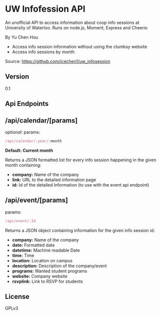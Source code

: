 UW Infofession API
=========

An unofficial API to access information about coop info sessions at University of Waterloo. Runs on node.js, Moment, Express and Cheerio

By Yu Chen Hou

  - Access info session information without using the clumbsy website
  - Access info sessions by month

Source: https://github.com/icechen1/uw_infosession

Version
----

0.1

Api Endpoints
-----------

/api/calendar/[params]
----

*optional*: params:

```js
/api/calendar/:year/:month
```

**Default: Current month**

Returns a JSON formatted list for every info session happening in the given month containing:

* **company:** Name of the company
* **link:** URL to the detailed information page
* **id:** Id of the detailed Information (to use with the event api endpoint)

/api/event/[params]
----
params:

```js
/api/event/:Id
```

Returns a JSON object containing information for the given info session id:

* **company:** Name of the company
* **date:** Formatted date
* **datetime:** Machine readable Date
* **time:** Time
* **location:** Location on campus
* **description:** Description of the company/event
* **programs:** Wanted student programs
* **website:** Company website
* **rsvplink:** Link to RSVP for students

License
----

GPLv3